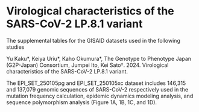 # Virological characteristics of the SARS-CoV-2 LP.8.1 variant
The supplemental tables for the GISAID datasets used in the following studies

Yu Kaku*, Keiya Uriu*, Kaho Okumura*, The Genotype to Phenotype Japan (G2P-Japan) Consortium, Jumpei Ito, Kei Sato†. 2024. Virological characteristics of the SARS-CoV-2 LP.8.1 variant.

The EPI_SET_250105pg and EPI_SET_250105xc dataset includes 146,315 and 137,079 genomic sequences of SARS-CoV-2 respectively used in the  mutation frequency calculation, epidemic dynamics modeling analysis, and sequence polymorphism analysis (Figure 1A, 1B, 1C, and 1D).
